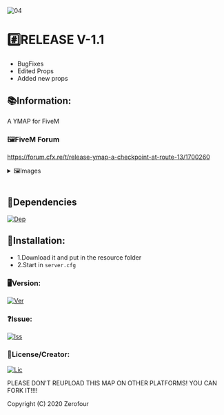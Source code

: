 ![04](https://user-images.githubusercontent.com/60815764/119038564-8ebd7e80-b9b3-11eb-95f4-42e46a63602b.gif)

# #️⃣RELEASE V-1.1
- BugFixes
- Edited Props
- Added new props

## 📚Information:
A YMAP for FiveM 

### 🖼️FiveM Forum
https://forum.cfx.re/t/release-ymap-a-checkpoint-at-route-13/1700260

<details>
  <summary>🖼️Images </summary>

  ![1](https://media.discordapp.net/attachments/517028743357792258/846476743460126730/1.png?width=810&height=452)
  ![2](https://media.discordapp.net/attachments/517028743357792258/846476773222907924/2.png?width=810&height=448)
  ![3](https://media.discordapp.net/attachments/517028743357792258/846476864792952882/6.png?width=810&height=439)
  ![4](https://media.discordapp.net/attachments/517028743357792258/846476894778163200/8.png?width=810&height=457) 
  ![5](https://media.discordapp.net/attachments/517028743357792258/846476907360288828/4.png?width=810&height=451)
  ![6](https://media.discordapp.net/attachments/517028743357792258/846476905440215040/7.png?width=810&height=465)
  ![7](https://media.discordapp.net/attachments/517028743357792258/846476911537684500/5.png?width=810&height=456)
  ![8](https://media.discordapp.net/attachments/517028743357792258/846476914059116605/3.png?width=810&height=451)
  ![9](https://media.discordapp.net/attachments/517028743357792258/846476915153174598/9.png?width=810&height=339)

</details>

<br />

## 🧱Dependencies
[![Dep](https://img.shields.io/badge/requirement-FiveM%20Server-red?style=for-the-badge)](https://github.com/citizenfx/cfx-server-data)

## 🔧Installation:
- 1.Download it and put in the resource folder
- 2.Start in `server.cfg`

### 🖥️Version:
[![Ver](https://img.shields.io/github/v/tag/Zerofour04/zero_checkpointmap?label=Newest%20Version&style=for-the-badge)](https://github.com/citizenfx/cfx-server-data)

### ❓Issue: 
[![Iss](https://img.shields.io/github/issues/Zerofour04/Checkpoint-Route13?style=for-the-badge)](https://github.com/Zerofour04/Checkpoint-Route13/issues)

### 📓License/Creator:
[![Lic](https://img.shields.io/github/license/Zerofour04/Checkpoint-Route13?style=for-the-badge)](https://github.com/Zerofour04/Checkpoint-Route13/blob/master/LICENSE)

PLEASE DON'T REUPLOAD THIS MAP ON OTHER PLATFORMS! YOU CAN FORK IT!!!!

Copyright (C) 2020 Zerofour
